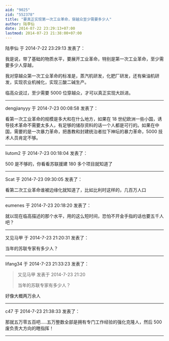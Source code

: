 ```yaml
---
aid: "9025"
zid: "552378"
title: "要真正实现第一次工业革命，穿越众至少需要多少人"
author: 陆李仙
date: 2014-07-22 23:29:13+07:00
lastmod: 2014-07-23 21:38:00+07:00
---
```


陆李仙 于 2014-7-22 23:29:13 发表了：

我是说，带了基础的物质水平，要展开工业革命，特别是第一次工业革命，至少需要多少人穿越，

我对穿越众第一次工业革命的标准是，蒸汽机研发，化肥厂研发，还有柴油机研发，实现农业机械化，实现三酸二碱生产。

临高众说过，至少需要 5000 位穿越众，才可以真正实现大跃进。

---

dengjianyyy 于 2014-7-23 00:08:58 发表了：

看第一次工业革命的规模是多大和在什么地方，如果在 18 世纪欧洲一些小国，诱导技术革命不需要太多人，有足够的储存资料的话一个人都是可行的。如果在中国，需要的是一次暴力革命，把愚教和封建统治者拉下神坛的暴力革命，5000 技术人员肯定不够。

---

liutom2 于 2014-7-23 00:18:04 发表了：

500 是不够的，你看看苏联援建 180 多个项目就知道了

---

Scat 于 2014-7-23 09:30:05 发表了：

看第二次工业革命谁被边缘化就知道了，比如比利时这样的，几百万人口

---

eumenes 于 2014-7-23 20:18:20 发表了：

就以现在临高描述的那个水平，用的这么短时间，恐怕不开金手指的话也要五千人吧？

---

又见马甲 于 2014-7-23 21:20:31 发表了：

当年的苏联专家有多少人？

---

lifang34 于 2014-7-23 21:33:23 发表了：

> 又见马甲 发表于 2014-7-23 21:20
>
> 当年的苏联专家有多少人？

好像大概两万余人

---

c47 于 2014-7-23 21:38:33 发表了：

那就五万零五百吧.....五万整数全部是拥有专门工作经验的强化克隆人，然后 500 废负责大方向的瞎指挥！

---
